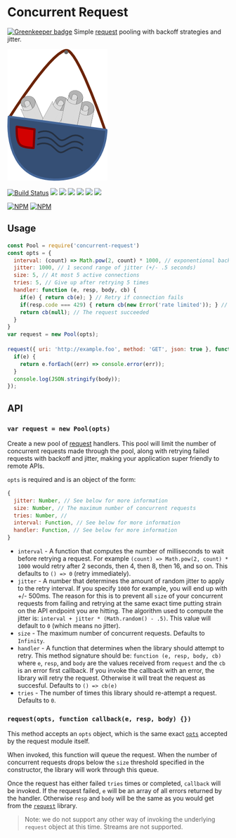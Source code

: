 # Concurrent Request

[![Greenkeeper badge](https://badges.greenkeeper.io/retrohacker/concurrent-request.svg)](https://greenkeeper.io/)
Simple [request](https://github.com/request/request) pooling with backoff strategies and jitter.

![logo](./.github/logo.png)

[![Build Status](https://travis-ci.org/retrohacker/concurrent-request.png?branch=master)](https://travis-ci.org/retrohacker/concurrent-request)
![](https://img.shields.io/github/issues/retrohacker/concurrent-request.svg)
![](https://img.shields.io/npm/dm/concurrent-request.svg)
![](https://img.shields.io/npm/dt/concurrent-request.svg)
![](https://img.shields.io/npm/v/concurrent-request.svg)
![](https://img.shields.io/npm/l/concurrent-request.svg)
![](https://img.shields.io/twitter/url/https/github.com/retrohacker/concurrent-request.svg?style=social)

[![NPM](https://nodei.co/npm/concurrent-request.png?downloads=true&downloadRank=true&stars=true)](https://nodei.co/npm/concurrent-request/)
[![NPM](https://nodei.co/npm-dl/concurrent-request.png?months=9&height=3)](https://nodei.co/npm/concurrent-request/)

## Usage

```js
const Pool = require('concurrent-request')
const opts = {
  interval: (count) => Math.pow(2, count) * 1000, // exponentional backoff
  jitter: 1000, // 1 second range of jitter (+/- .5 seconds)
  size: 5, // At most 5 active connections
  tries: 5, // Give up after retrying 5 times
  handler: function (e, resp, body, cb) {
    if(e) { return cb(e); } // Retry if connection fails
    if(resp.code === 429) { return cb(new Error('rate limited')); } // retry
    return cb(null); // The request succeeded
  }
}
var request = new Pool(opts);

request({ uri: 'http://example.foo', method: 'GET', json: true }, function (e, body) {
  if(e) {
    return e.forEach((err) => console.error(err));
  }
  console.log(JSON.stringify(body));
});
```

## API

### `var request = new Pool(opts)`

Create a new pool of [request](https://github.com/request/request) handlers. This pool will limit the number of concurrent requests made through the pool, along with retrying failed requests with backoff and jitter, making your application super friendly to remote APIs.

`opts` is required and is an object of the form:

```js
{
  jitter: Number, // See below for more information
  size: Number, // The maximum number of concurrent requests
  tries: Number, //
  interval: Function, // See below for more information
  handler: Function, // See below for more information
}
```

* `interval` - A function that computes the number of milliseconds to wait before retrying a request. For example `(count) => Math.pow(2, count) * 1000` would retry after 2 seconds, then 4, then 8, then 16, and so on. This defaults to `() => 0` (retry immediately).
* `jitter` - A number that determines the amount of random jitter to apply to the retry interval. If you specify `1000` for example, you will end up with +/- 500ms. The reason for this is to prevent all `size` of your concurrent requests from failing and retrying at the same exact time putting strain on the API endpoint you are hitting. The algorithm used to compute the jitter is: `interval + jitter * (Math.random() - .5)`. This value will default to `0` (which means no jitter).
* `size` - The maximum number of concurrent requests. Defaults to `Infinity`.
* `handler` - A function that determines when the library should attempt to retry. This method signature should be: `function (e, resp, body, cb)` where `e`, `resp`, and `body` are the values received from `request` and the `cb` is an error first callback. If you invoke the callback with an error, the library will retry the request. Otherwise it will treat the request as succesful. Defaults to `() => cb(e)`
* `tries` - The number of times this library should re-attempt a request. Defaults to `0`.

### `request(opts, function callback(e, resp, body) {})`

This method accepts an `opts` object, which is the same exact [`opts`](https://github.com/request/request#requestoptions-callback) accepted by the request module itself.

When invoked, this function will queue the request. When the number of concurrent requests drops below the `size` threshold specified in the constructor, the library will work through this queue.

Once the request has either failed `tries` times or completed, `callback` will be invoked. If the request failed, `e` will be an array of all errors returned by the handler. Otherwise `resp` and `body` will be the same as you would get from the [`request`](https://github.com/request/request) library.

> Note: we do not support any other way of invoking the underlying `request` object at this time. Streams are not supported.


